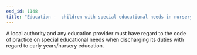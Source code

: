 ```yaml
---
esd_id: 1148
title: "Education -  children with special educational needs in nursery education"
---
```


A local authority and any education provider must have regard to the code of practice on special educational needs when discharging its duties with regard to early years/nursery education.

